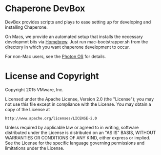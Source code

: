 Chaperone DevBox
==================
DevBox  provides scripts and plays to ease setting up for developing
and installing Chaperone.

On Macs, we provide an automated setup that installs the necessary
developmnt bits via [Homebrew](https://brew.sh/). Just run mac-bootstrapper.sh
from the directory in which you want chaperone development to occur.

For non-Mac users, see the [Photon OS](photon_setup/PHOTON-OS.md) for
details.

# License and Copyright

Copyright 2015 VMware, Inc.

Licensed under the Apache License, Version 2.0 (the "License");
you may not use this file except in compliance with the License.
You may obtain a copy of the License at

    http://www.apache.org/licenses/LICENSE-2.0

Unless required by applicable law or agreed to in writing, software
distributed under the License is distributed on an "AS IS" BASIS,
WITHOUT WARRANTIES OR CONDITIONS OF ANY KIND, either express or implied.
See the License for the specific language governing permissions and
limitations under the License.
